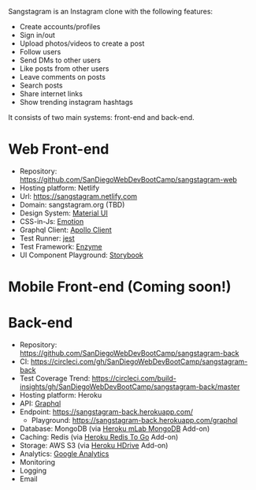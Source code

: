 Sangstagram is an Instagram clone with the following features:

* Create accounts/profiles
* Sign in/out
* Upload photos/videos to create a post
* Follow users
* Send DMs to other users
* Like posts from other users
* Leave comments on posts
* Search posts
* Share internet links
* Show trending instagram hashtags

It consists of two main systems: front-end and back-end.

# Web Front-end

* Repository: https://github.com/SanDiegoWebDevBootCamp/sangstagram-web
* Hosting platform: Netlify
* Url: https://sangstagram.netlify.com
* Domain: sangstagram.org (TBD)
* Design System: [Material UI](https://material-ui.com/)
* CSS-in-Js: [Emotion](https://emotion.sh/docs/introduction)
* Graphql Client: [Apollo Client](https://www.apollographql.com/docs/react/)
* Test Runner: [jest](https://jestjs.io/docs/en/getting-started)
* Test Framework: [Enzyme](https://airbnb.io/enzyme/)
* UI Component Playground: [Storybook](https://storybook.js.org/docs/basics/introduction/)

# Mobile Front-end (Coming soon!)

# Back-end

* Repository: https://github.com/SanDiegoWebDevBootCamp/sangstagram-back
* CI: https://circleci.com/gh/SanDiegoWebDevBootCamp/sangstagram-back
* Test Coverage Trend: https://circleci.com/build-insights/gh/SanDiegoWebDevBootCamp/sangstagram-back/master
* Hosting platform: Heroku
* API: [Graphql](https://www.apollographql.com/docs/apollo-server/)
* Endpoint: https://sangstagram-back.herokuapp.com/
  * Playground: https://sangstagram-back.herokuapp.com/graphql
* Database: MongoDB (via [Heroku mLab MongoDB](https://elements.heroku.com/addons/mongolab) Add-on)
* Caching: Redis (via [Heroku Redis To Go](https://elements.heroku.com/addons/redistogo) Add-on)
* Storage: AWS S3 (via [Heroku HDrive](https://elements.heroku.com/addons/hdrive) Add-on)
* Analytics: [Google Analytics](https://marketingplatform.google.com/about/analytics/)
* Monitoring
* Logging
* Email

